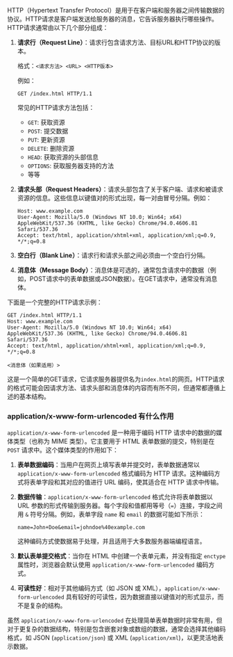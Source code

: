 HTTP（Hypertext Transfer Protocol）是用于在客户端和服务器之间传输数据的协议。HTTP请求是客户端发送给服务器的消息，它告诉服务器执行哪些操作。HTTP请求通常由以下几个部分组成：

1. **请求行（Request Line）**：请求行包含请求方法、目标URL和HTTP协议的版本。

   格式：`<请求方法> <URL> <HTTP版本>`

   例如：
   ```
   GET /index.html HTTP/1.1
   ```

   常见的HTTP请求方法包括：
    - `GET`: 获取资源
    - `POST`: 提交数据
    - `PUT`: 更新资源
    - `DELETE`: 删除资源
    - `HEAD`: 获取资源的头部信息
    - `OPTIONS`: 获取服务器支持的方法
    - 等等

2. **请求头部（Request Headers）**：请求头部包含了关于客户端、请求和被请求资源的信息。这些信息以键值对的形式出现，每一对由冒号分隔。例如：

   ```
   Host: www.example.com
   User-Agent: Mozilla/5.0 (Windows NT 10.0; Win64; x64) AppleWebKit/537.36 (KHTML, like Gecko) Chrome/94.0.4606.81 Safari/537.36
   Accept: text/html, application/xhtml+xml, application/xml;q=0.9, */*;q=0.8
   ```

3. **空白行（Blank Line）**：请求行和请求头部之间必须由一个空白行分隔。

4. **消息体（Message Body）**：消息体是可选的，通常包含请求中的数据（例如，POST请求中的表单数据或JSON数据）。在GET请求中，通常没有消息体。

下面是一个完整的HTTP请求示例：

```
GET /index.html HTTP/1.1
Host: www.example.com
User-Agent: Mozilla/5.0 (Windows NT 10.0; Win64; x64) AppleWebKit/537.36 (KHTML, like Gecko) Chrome/94.0.4606.81 Safari/537.36
Accept: text/html, application/xhtml+xml, application/xml;q=0.9, */*;q=0.8

<消息体（如果适用）>
```

这是一个简单的GET请求，它请求服务器提供名为`index.html`的网页。HTTP请求的格式可能会因请求方法、请求头部和消息体的内容而有所不同，但通常都遵循上述的基本结构。


### application/x-www-form-urlencoded 有什么作用
`application/x-www-form-urlencoded` 是一种用于编码 HTTP 请求中的数据的媒体类型（也称为 MIME 类型）。它主要用于 HTML 表单数据的提交，特别是在 `POST` 请求中。这个媒体类型的作用如下：

1. **表单数据编码**：当用户在网页上填写表单并提交时，表单数据通常以 `application/x-www-form-urlencoded` 格式编码为 HTTP 请求。这种编码方式将表单字段和其对应的值进行 URL 编码，使其适合在 HTTP 请求中传输。

2. **数据传输**：`application/x-www-form-urlencoded` 格式允许将表单数据以 URL 参数的形式传输到服务器。每个字段和值都用等号（`=`）连接，字段之间用 `&` 符号分隔。例如，表单字段 `name` 和 `email` 的数据可能如下所示：

   ```
   name=John+Doe&email=johndoe%40example.com
   ```

   这种编码方式使数据易于处理，并且适用于大多数服务器端编程语言。

3. **默认表单提交格式**：当你在 HTML 中创建一个表单元素，并没有指定 `enctype` 属性时，浏览器会默认使用 `application/x-www-form-urlencoded` 编码方式。

4. **可读性好**：相对于其他编码方式（如 JSON 或 XML），`application/x-www-form-urlencoded` 具有较好的可读性，因为数据直接以键值对的形式显示，而不是复杂的结构。

虽然 `application/x-www-form-urlencoded` 在处理简单表单数据时非常有用，但对于更复杂的数据结构，特别是包含嵌套对象或数组的数据，通常会选择其他编码格式，如 JSON (`application/json`) 或 XML (`application/xml`)，以更灵活地表示数据。